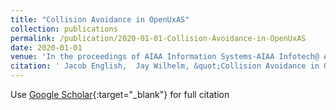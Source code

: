 ```yaml
---
title: "Collision Avoidance in OpenUxAS"
collection: publications
permalink: /publication/2020-01-01-Collision-Avoidance-in-OpenUxAS
date: 2020-01-01
venue: 'In the proceedings of AIAA Information Systems-AIAA Infotech@ Aerospace'
citation: ' Jacob English,  Jay Wilhelm, &quot;Collision Avoidance in OpenUxAS.&quot; In the proceedings of AIAA Information Systems-AIAA Infotech@ Aerospace, 2020.'
---
```

Use [Google Scholar](https://scholar.google.com/scholar?q=Collision+Avoidance+in+OpenUxAS){:target="_blank"} for full citation